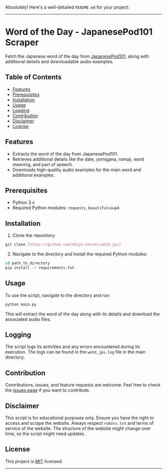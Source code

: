 Absolutely! Here's a well-detailed `README.md` for your project:

---

# Word of the Day - JapanesePod101 Scraper

Fetch the Japanese word of the day from [JapanesePod101](https://www.japanesepod101.com/japanese-phrases), along with additional details and downloadable audio examples.

## Table of Contents
- [Features](#features)
- [Prerequisites](#prerequisites)
- [Installation](#installation)
- [Usage](#usage)
- [Logging](#logging)
- [Contribution](#contribution)
- [Disclaimer](#disclaimer)
- [License](#license)

## Features

- Extracts the word of the day from JapanesePod101.
- Retrieves additional details like the date, yomigana, romaji, word meaning, and part of speech.
- Downloads high-quality audio examples for the main word and additional examples.

## Prerequisites

- Python 3.x
- Required Python modules: `requests`, `beautifulsoup4`

## Installation

1. Clone the repository:
```bash
git clone [https://github.com/Ukiyo-Server/wotd-jps]
```

2. Navigate to the directory and install the required Python modules:
```bash
cd path_to_directory
pip install -r requirements.txt
```

## Usage

To use the script, navigate to the directory and run:

```bash
python main.py
```

This will extract the word of the day along with its details and download the associated audio files.

## Logging

The script logs its activities and any errors encountered during its execution. The logs can be found in the `wotd_jps.log` file in the main directory.

## Contribution

Contributions, issues, and feature requests are welcome. Feel free to check the [issues page](#) if you want to contribute.

## Disclaimer

This script is for educational purposes only. Ensure you have the right to access and scrape the website. Always respect `robots.txt` and terms of service of the website. The structure of the website might change over time, so the script might need updates.

## License

This project is [MIT](https://choosealicense.com/licenses/mit/) licensed.

---